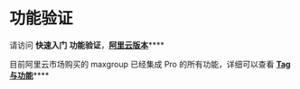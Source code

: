 # 功能验证

请访问 **快速入门** **功能验证**，[**阿里云版本**](https://docs.spotmaxtech.com/maxgroup-shuo-ming-wen-dang/kuai-su-ru-men/gong-neng-yan-zheng/e-li-yun)****

目前阿里云市场购买的 maxgroup 已经集成 Pro 的所有功能，详细可以查看 [**Tag与功能**](https://docs.spotmaxtech.com/maxgroup-shuo-ming-wen-dang/tag-yu-gong-neng)****
